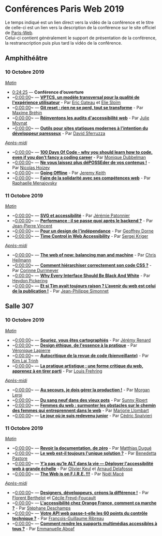 # Conférences Paris Web 2019

Le temps indiqué est un lien direct vers la vidéo de la conférence et le titre de celle-ci est un lien vers la description de la conférence sur le site officiel de [Paris-Web](https://www.paris-web.fr).  
Celui-ci contient généralement le support de présentation de la conférence, la restranscription puis plus tard la vidéo de la conférence.  

## Amphithéâtre
### 10 Octobre 2019
*[Matin](https://www.youtube.com/watch?v=CiAqvTwtVeE)*

* [0:24:25](https://www.youtube.com/watch?v=CiAqvTwtVeE&t=14m00s) — **Conférence d’ouverture**
* ~[0:00:00](https://www.youtube.com/watch?v=CiAqvTwtVeE&t=00m00s)~ — [**VPTCS, un modèle transversal pour la qualité de l'expérience utilisateur**](https://www.paris-web.fr/2019/conferences/vptcs-un-modele-transversal-pour-la-qualite-de-lexperience-utilisateur.php) - Par [Eric Gateau](https://www.paris-web.fr/orateurs/eric-gateau.php) et [Elie Sloïm](https://www.paris-web.fr/orateurs/elie-sloim.php)
* ~[0:00:00](https://www.youtube.com/watch?v=CiAqvTwtVeE&t=00m00s)~ — [**Git reset : rien ne se perd, tout se transforme**](https://www.paris-web.fr/2019/conferences/git-reset-rien-ne-se-perd-tout-se-transforme.php) - Par [Maxime Bréhin](https://www.paris-web.fr/orateurs/maxime-brehin.php)
* ~[0:00:00](https://www.youtube.com/watch?v=CiAqvTwtVeE&t=00m00s)~ — [**Réinventons les audits d'accessibilité web**](https://www.paris-web.fr/2019/conferences/reinventons-les-audits-accessibilite-web.php) - Par [Julie Moynat](https://www.paris-web.fr/orateurs/julie-moynat.php)
* ~[0:00:00](https://www.youtube.com/watch?v=CiAqvTwtVeE&t=00m00s)~ — [**Outils pour sites statiques modernes à l'intention du développeur paresseux**](https://www.paris-web.fr/2019/conferences/outils-pour-sites-statiques-modernes-a-lintention-du-developpeur-paresseux.php) - Par [David Sferruzza](https://www.paris-web.fr/orateurs/david-sferruzza.php)

*[Après-midi](https://www.youtube.com/watch?v=dze1fu1wgOY)*

* ~[0:00:00](https://www.youtube.com/watch?v=dze1fu1wgOY&t=00m00s)~ — [**100 Days Of Code - why you should learn how to code, even if you don’t fancy a coding career**](https://www.paris-web.fr/2019/conferences/100-days-of-code---why-you-should-learn-how-to-code-even-if-you-dont-fancy-a-coding-career.php) - Par [Monique Dubbelman](https://www.paris-web.fr/orateurs/monique-dubbelman.php)
* ~[0:00:00](https://www.youtube.com/watch?v=dze1fu1wgOY&t=00m00s)~ — [**Ne vous laissez plus déPOSSEder de vos contenus !**](https://www.paris-web.fr/2019/conferences/ne-vous-laissez-plus-deposseder-de-vos-contenus.php) - Par [Nicolas Hoizey](https://www.paris-web.fr/orateurs/nicolas-hoizey.php)
* ~[0:00:00](https://www.youtube.com/watch?v=dze1fu1wgOY&t=00m00s)~ — [**Going Offline**](https://www.paris-web.fr/2019/conferences/going-offline.php) - Par [Jeremy Keith](https://www.paris-web.fr/orateurs/jeremy-keith.php)
* ~[0:00:00](https://www.youtube.com/watch?v=dze1fu1wgOY&t=00m00s)~ — [**Faire de la solidarité avec ses compétences web**](https://www.paris-web.fr/2019/conferences/mini-conferences/faire-de-la-solidarite-avec-ses-competences-web.php) - Par [Raphaelle Menajovsky](https://www.paris-web.fr/orateurs/raphaelle-menajovsky.php)

### 11 Octobre 2019
*[Matin](https://www.youtube.com/watch?v=cKWwluh14-Q)*

* ~[0:00:00](https://www.youtube.com/watch?v=cKWwluh14-Q&t=00m00s)~ — [**SVG et accessibilité**](https://www.paris-web.fr/2019/conferences/svg-et-accessibilite.php) - Par [Jérémie Patonnier](https://www.paris-web.fr/orateurs/jeremie-patonnier.php)
* ~[0:00:00](https://www.youtube.com/watch?v=cKWwluh14-Q&t=00m00s)~ — [**Performance : il se passe quoi après le backend ?**](https://www.paris-web.fr/2019/conferences/performance-il-se-passe-quoi-apres-le-backend.php) - Par [Jean-Pierre Vincent](https://www.paris-web.fr/orateurs/jean-pierre-vincent.php)
* ~[0:00:00](https://www.youtube.com/watch?v=cKWwluh14-Q&t=00m00s)~ — [**Pour un design de l'indépendance**](https://www.paris-web.fr/2019/conferences/pour-un-design-de-lindependance.php) - Par [Geoffrey Dorne](https://www.paris-web.fr/orateurs/geoffrey-dorne-1.php)
* ~[0:00:00](https://www.youtube.com/watch?v=cKWwluh14-Q&t=00m00s)~ — [**Time Control in Web Accessibility**](https://www.paris-web.fr/2019/conferences/time-control-in-web-accessibility.php) - Par [Sergei Kriger](https://www.paris-web.fr/orateurs/sergei-kriger.php)

*[Après-midi](https://www.youtube.com/watch?v=Qmnw5HW7VFw)*

* ~[0:00:00](https://www.youtube.com/watch?v=Qmnw5HW7VFw&t=00m00s)~ — [**The web of now: balancing man and machine**](https://www.paris-web.fr/2019/conferences/the-web-of-now-balancing-man-and-machine.php) - Par [Chris Heilmann](https://www.paris-web.fr/orateurs/chris-heilmann.php)
* ~[0:00:00](https://www.youtube.com/watch?v=Qmnw5HW7VFw&t=00m00s)~ — [**Comment hiérarchiser correctement son code CSS ?**](https://www.paris-web.fr/2019/conferences/comment-hierarchiser-correctement-son-code-css.php) - Par [Corinne Durrmeyer](https://www.paris-web.fr/orateurs/corinne-durrmeyer.php)
* ~[0:00:00](https://www.youtube.com/watch?v=Qmnw5HW7VFw&t=00m00s)~ — [**Why Every Interface Should Be Black And White**](https://www.paris-web.fr/2019/conferences/why-every-interface-should-be-black-and-white.php) - Par [Heydon Pickering](https://www.paris-web.fr/orateurs/heydon-pickering.php)
* ~[0:00:00](https://www.youtube.com/watch?v=Qmnw5HW7VFw&t=00m00s)~ — [**Et si Tim avait toujours raison ? L’avenir du web est celui de la publication !**](https://www.paris-web.fr/2019/conferences/et-si-tim-avait-toujours-raison-lavenir-du-web-est-celui-de-la-publication.php) - Par [Jean-Philippe Simonnet](https://www.paris-web.fr/orateurs/jean-philippe-simonnet.php)

## Salle 307
### 10 Octobre 2019
*[Matin](https://www.youtube.com/watch?v=uAfrgIgdwhE)*

* ~[0:00:00](https://www.youtube.com/watch?v=uAfrgIgdwhE&t=00m00s)~ — [**Souriez, vous êtes cartographiés**](https://www.paris-web.fr/2019/conferences/souriez-vous-etes-cartographies.php) - Par [Jérémy Renard](https://www.paris-web.fr/orateurs/jeremy-renard.php)
* ~[0:00:00](https://www.youtube.com/watch?v=uAfrgIgdwhE&t=00m00s)~ — [**Design éthique, de l'essence à la pratique**](https://www.paris-web.fr/2019/conferences/design-ethique-de-lessence-a-la-pratique.php) - Par [Véronique Lapierre](https://www.paris-web.fr/orateurs/veronique-lapierre-1.php)
* ~[0:00:00](https://www.youtube.com/watch?v=uAfrgIgdwhE&t=00m00s)~ — [**Autocritique de la revue de code (bienveillante)**](https://www.paris-web.fr/2019/conferences/autocritique-de-la-revue-de-code-bienveillante.php) - Par [Kim Lai Trinh](https://www.paris-web.fr/orateurs/kim-lai-trinh.php)
* ~[0:00:00](https://www.youtube.com/watch?v=uAfrgIgdwhE&t=00m00s)~ — [**La pratique artistique : une forme critique du web, apprenez à en tirer parti**](https://www.paris-web.fr/2019/conferences/la-pratique-artistique-un-forme-critique-du-web-apprenez-a-en-tirer-parti.php) - Par [Louis Frehring](https://www.paris-web.fr/orateurs/louis-frehring.php)


*[Après-midi](https://www.youtube.com/watch?v=eYg0ufx9KEw)*

* ~[0:00:00](https://www.youtube.com/watch?v=eYg0ufx9KEw&t=00m00s)~ — [**Au secours, je dois gérer la production !**](https://www.paris-web.fr/2019/conferences/au-secours-je-dois-gerer-la-production.php) - Par [Morgan Leroi](https://www.paris-web.fr/orateurs/morgan-leroi.php)
* ~[0:00:00](https://www.youtube.com/watch?v=eYg0ufx9KEw&t=00m00s)~ — [**Du sang neuf dans des vieux pots**](https://www.paris-web.fr/2019/conferences/du-sang-neuf-dans-des-vieux-pots.php) - Par [Sunny Ripert](https://www.paris-web.fr/orateurs/sunny-ripert.php)
* ~[0:00:00](https://www.youtube.com/watch?v=eYg0ufx9KEw&t=00m00s)~ — [**Femmes du web : surmonter les obstacles sur le chemin des femmes qui entreprennent dans le web**](https://www.paris-web.fr/2019/conferences/femmes-du-web-surmonter-les-obstacles-sur-le-chemin-des-femmes-qui-entreprennent-dans-le-web.php) - Par [Marjorie Llombart](https://www.paris-web.fr/orateurs/marjorie-llombart.php)
* ~[0:00:00](https://www.youtube.com/watch?v=eYg0ufx9KEw&t=00m00s)~ — [**Le jour où je suis redevenu junior**](https://www.paris-web.fr/2019/conferences/le-jour-ou-je-suis-redevenu-junior.php) - Par [Cédric Spalvieri](https://www.paris-web.fr/orateurs/cedric-spalvieri.php)

### 11 Octobre 2019
*[Matin](https://www.youtube.com/watch?v=iaWGWm9wtXM)*

* ~[0:00:00](https://www.youtube.com/watch?v=iaWGWm9wtXM&t=00m00s)~ — [**Revoir la documentation, de zéro**](https://www.paris-web.fr/2019/conferences/revoir-la-documentation-de-zero.php) - Par [Matthias Dugué](https://www.paris-web.fr/orateurs/matthias-dugue.php)
* ~[0:00:00](https://www.youtube.com/watch?v=iaWGWm9wtXM&t=00m00s)~ — [**Le web est-il toujours l'unique solution ?**](https://www.paris-web.fr/2019/conferences/le-web-est-il-toujours-lunique-solution.php) - Par [Benedetta Pastore](https://www.paris-web.fr/orateurs/benedetta-pastore.php)
* ~[0:00:00](https://www.youtube.com/watch?v=iaWGWm9wtXM&t=00m00s)~ — [**Y’a pas qu'le ALT dans la vie — Déployer l'accessibilité web à grande échelle**](https://www.paris-web.fr/2019/conferences/ya-pas-qule-alt-dans-la-vie---deployer-laccessibilite-web-a-grande-echelle.php) - Par [Olivier Keul](https://www.paris-web.fr/orateurs/olivier-keul.php) et [Arnaud Delafosse](https://www.paris-web.fr/orateurs/arnaud-delafosse.php)
* ~[0:00:00](https://www.youtube.com/watch?v=iaWGWm9wtXM&t=00m00s)~ — [**The Web is on F.I.R.E. !!!**](https://www.paris-web.fr/2019/conferences/the-web-is-on-fire.php) - Par [Noël Macé](https://www.paris-web.fr/orateurs/noel-mace.php)

*[Après-midi](https://www.youtube.com/watch?v=L1wdoLFOxKU)*

* ~[0:00:00](https://www.youtube.com/watch?v=L1wdoLFOxKU&t=00m00s)~ — [**Designers, développeurs, créons la différence !**](https://www.paris-web.fr/2019/conferences/designers-developpeurs-creons-la-difference.php) - Par [Florent Berthelot](https://www.paris-web.fr/orateurs/florent-berthelot.php) et [Cécile Freyd-Foucault](https://www.paris-web.fr/orateurs/cecile-freyd-foucault.php)
* ~[0:00:00](https://www.youtube.com/watch?v=L1wdoLFOxKU&t=00m00s)~ — [**L'accessibilité chez Orange France, comment ça marche ?**](https://www.paris-web.fr/2019/conferences/mini-conferences/laccessibilite-chez-orange-france-comment-ca-marche.php) - Par [Stéphane Deschamps](https://www.paris-web.fr/orateurs/stephane-deschamps.php)
* ~[0:00:00](https://www.youtube.com/watch?v=L1wdoLFOxKU&t=00m00s)~ — [**Votre API web passe-t-elle les 60 points du contrôle technique ?**](https://www.paris-web.fr/2019/conferences/-votre-api-web-passe-t-elle-les-60-points-du-controle-technique.php) - Par [François-Guillaume Ribreau](https://www.paris-web.fr/orateurs/francois-guillaume-ribreau.php)
* ~[0:00:00](https://www.youtube.com/watch?v=L1wdoLFOxKU&t=00m00s)~ — [**Comment rendre les supports multimédias accessibles à tous ?**](https://www.paris-web.fr/2019/conferences/comment-rendre-les-supports-multimedias-accessibles-a-tous.php) - Par [Emmanuelle Aboaf](https://www.paris-web.fr/orateurs/emmanuelle-aboaf.php)
